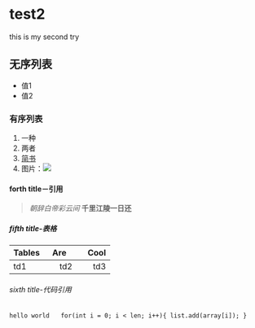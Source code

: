 # test2
this is my second try
## 无序列表
- 值1
- 值2
### 有序列表
1. 一种
2. 两者
3. [简书](http://www.jianshu.com)
4. 图片：![](http://upload-images.jianshu.io/upload_images/259-0ad0d0bfc1c608b6.jpg?imageMogr2/auto-orient/strip%7CimageView2/2/w/1240)
#### forth title－引用
> *朝辞白帝彩云间*
> **千里江陵一日还**
##### fifth title-表格
|Tables    |Are        |Cool  |
|----------|:---------:|-----:|
|td1       |td2        |td3   |
###### sixth title-代码引用
 `hello world `
 ` ` `
for(int i = 0; i < len; i++){
  list.add(array[i]);
}
 ` ` `
